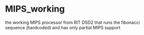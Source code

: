 # MIPS_working
the working MIPS processor from RIT DSD2 that runs the fibonacci sequence (hardcoded) and has only partial MIPS support

